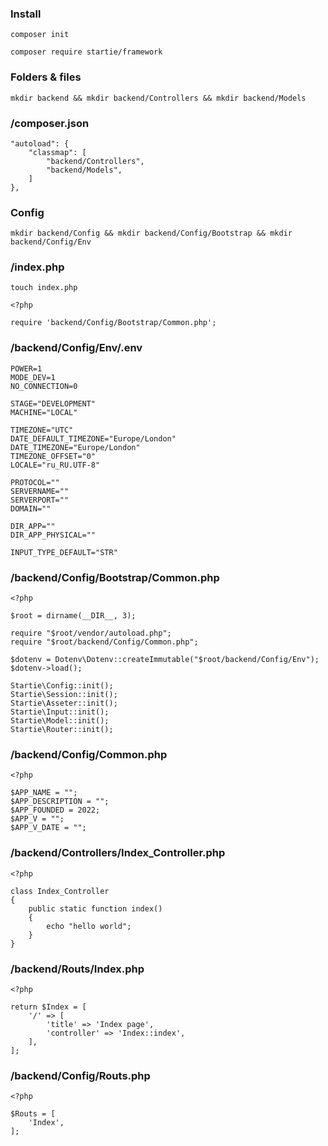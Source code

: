 ### Install
```
composer init
```

```
composer require startie/framework
```

### Folders & files
```
mkdir backend && mkdir backend/Controllers && mkdir backend/Models
```

### /composer.json
```
"autoload": {
    "classmap": [
        "backend/Controllers",
        "backend/Models",
    ]
},
```

### Config
```
mkdir backend/Config && mkdir backend/Config/Bootstrap && mkdir backend/Config/Env
```

### /index.php
```
touch index.php
```

```
<?php

require 'backend/Config/Bootstrap/Common.php';
```

### /backend/Config/Env/.env

```
POWER=1
MODE_DEV=1
NO_CONNECTION=0

STAGE="DEVELOPMENT"
MACHINE="LOCAL"

TIMEZONE="UTC"
DATE_DEFAULT_TIMEZONE="Europe/London"
DATE_TIMEZONE="Europe/London"
TIMEZONE_OFFSET="0"
LOCALE="ru_RU.UTF-8"

PROTOCOL=""
SERVERNAME=""
SERVERPORT=""
DOMAIN=""

DIR_APP=""
DIR_APP_PHYSICAL=""

INPUT_TYPE_DEFAULT="STR"
```

### /backend/Config/Bootstrap/Common.php

```
<?php

$root = dirname(__DIR__, 3);

require "$root/vendor/autoload.php";
require "$root/backend/Config/Common.php";

$dotenv = Dotenv\Dotenv::createImmutable("$root/backend/Config/Env");
$dotenv->load();

Startie\Config::init();
Startie\Session::init();
Startie\Asseter::init();
Startie\Input::init();
Startie\Model::init();
Startie\Router::init();
```

### /backend/Config/Common.php
```
<?php

$APP_NAME = "";
$APP_DESCRIPTION = "";
$APP_FOUNDED = 2022;
$APP_V = "";
$APP_V_DATE = "";
```

### /backend/Controllers/Index_Controller.php

```
<?php

class Index_Controller
{
    public static function index()
    {
        echo "hello world";
    }
}
```

### /backend/Routs/Index.php
```
<?php

return $Index = [
    '/' => [
        'title' => 'Index page',
        'controller' => 'Index::index',
    ],
];
```

### /backend/Config/Routs.php
```
<?php

$Routs = [
    'Index',
];
```